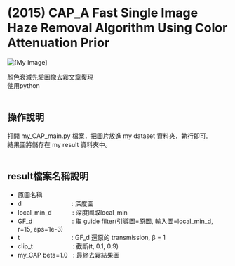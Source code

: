 # (2015) CAP_A Fast Single Image Haze Removal Algorithm Using Color Attenuation Prior
![[My Image]](https://github.com/user-attachments/assets/1d55d677-04c8-46e7-8b86-6d2ffdfda26e)

顏色衰減先驗圖像去霧文章復現<br>
使用python<br><br>



操作說明 
---

打開 my_CAP_main.py 檔案，把圖片放進 my dataset 資料夾，執行即可。<br>
結果圖將儲存在 my result 資料夾中。<br><br>


result檔案名稱說明
---
- 原圖名稱
- d &nbsp;&nbsp;&nbsp;&nbsp;&nbsp;&nbsp;&nbsp;&nbsp;&nbsp;&nbsp;&nbsp;&nbsp;&nbsp;&nbsp;&nbsp;&nbsp;&nbsp;&nbsp;&nbsp;&nbsp;&nbsp;&nbsp;&nbsp;&nbsp;&nbsp;&nbsp;&nbsp; : 深度圖
- local_min_d &nbsp;&nbsp;&nbsp;&nbsp;&nbsp;&nbsp;&nbsp;&nbsp;&nbsp;&nbsp; : 深度圖取local_min
- GF_d &nbsp;&nbsp;&nbsp;&nbsp;&nbsp;&nbsp;&nbsp;&nbsp;&nbsp;&nbsp;&nbsp;&nbsp;&nbsp;&nbsp;&nbsp;&nbsp;&nbsp;&nbsp;&nbsp;&nbsp;&nbsp; : 取 guide filter(引導圖=原圖, 輸入圖=local_min_d, r=15, eps=1e-3)
- t &nbsp;&nbsp;&nbsp;&nbsp;&nbsp;&nbsp;&nbsp;&nbsp;&nbsp;&nbsp;&nbsp;&nbsp;&nbsp;&nbsp;&nbsp;&nbsp;&nbsp;&nbsp;&nbsp;&nbsp;&nbsp;&nbsp;&nbsp;&nbsp;&nbsp;&nbsp;&nbsp;&nbsp; : GF_d 還原的 transmission, &beta; = 1
- clip_t &nbsp;&nbsp;&nbsp;&nbsp;&nbsp;&nbsp;&nbsp;&nbsp;&nbsp;&nbsp;&nbsp;&nbsp;&nbsp;&nbsp;&nbsp;&nbsp;&nbsp;&nbsp;&nbsp;&nbsp;&nbsp; : 截斷(t, 0.1, 0.9)
- my_CAP beta=1.0 &nbsp; : 最終去霧結果圖

